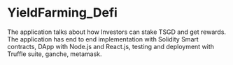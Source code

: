 # YieldFarming_Defi
The application talks about how Investors can stake TSGD and get rewards.
The application has end to end implementation with Solidity Smart contracts, DApp with Node.js and React.js, testing and deployment with Truffle suite, ganche, metamask.
